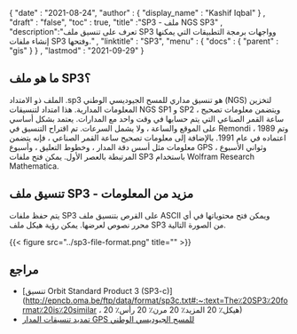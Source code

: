 {
  "date" : "2021-08-24",
  "author" : {
    "display_name" : "Kashif Iqbal"
} ,
  "draft" : "false",
  "toc" : true,
  "title" :"SP3 - ملف NGS SP3" ,
  "description":"تعرف على تنسيق ملف SP3 وواجهات برمجة التطبيقات التي يمكنها إنشاء ملفات SP3 وفتحها." ,
  "linktitle" : "SP3",
  "menu" : {
    "docs" : {
      "parent" : "gis"
}
} ,
  "lastmod" : "2021-09-29"
}

## ما هو ملف SP3؟

الملف ذو الامتداد .sp3 هو تنسيق مداري للمسح الجيوديسي الوطني (NGS) لتخزين المعلومات المدارية. هذا امتداد لتنسيقات NGS SP1 و SP2 ، ويتضمن معلومات تصحيح ساعة القمر الصناعي التي يتم حسابها في وقت واحد مع المدارات. يعتمد بشكل أساسي على الموقع والساعة ، ولا يشمل السرعات. تم اقتراح التنسيق في Remondi ، 1989 وتم اعتماده في عام 1991. بالإضافة إلى معلومات تصحيح ساعة القمر الصناعي ، فإنه يتضمن معلومات مثل أسس دقة المدار ، وخطوط التعليق ، وأسبوع GPS ، وثواني الأسبوع المرتبطة بالعصر الأول. يمكن فتح ملفات SP3 باستخدام Wolfram Research Mathematica.

## تنسيق ملف SP3 - مزيد من المعلومات

يتم حفظ ملفات SP3 على القرص بتنسيق ملف ASCII ويمكن فتح محتوياتها في أي محرر نصوص لعرضها. يمكن رؤية هيكل ملف SP3 من الصورة التالية.

{{< figure src="../sp3-file-format.png" title="" >}}

## مراجع

* [تنسيق Orbit Standard Product 3 (SP3-c)](http://epncb.oma.be/ftp/data/format/sp3c.txt#:~:text=The٪20SP3٪20format٪20is٪20similar ، هيكل٪ 20 المزيد٪ 20 مرن٪ 20 رأس٪ 20)
* [تمديد تنسيقات المدار GPS للمسح الجيوديسي الوطني](https://beta.ngs.noaa.gov/PUBS_LIB/Extending_the_NGS_Standard_GPS_Orbit_Formats_TR_NOS133_NGS46.pdf)


